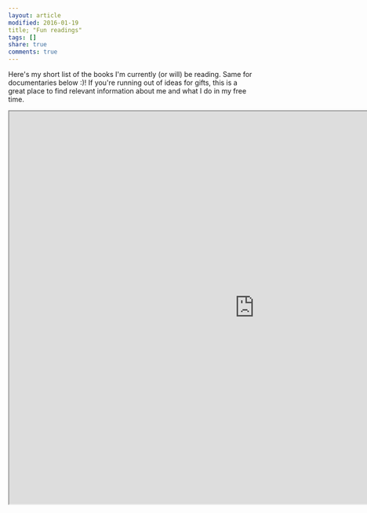 ```yaml
---
layout: article
modified: 2016-01-19
title; "Fun readings"
tags: []
share: true
comments: true
---
```



Here's my short list of the books I'm currently (or will) be reading. Same for documentaries below :)! If you're running out of ideas for gifts, this is a great place to find relevant information about me and what I do in my free time.


<iframe src="https://docs.google.com/document/d/e/2PACX-1vRJiNyW-je3KWehYEqV1OaKfwCz8Qf2EMjpt_EtIS9lBXlS0EpLaUv_D0zZQfRvPaFs2HU1fBO0lCKy/pub?embedded=true"  width="1000" height="800"></iframe>




